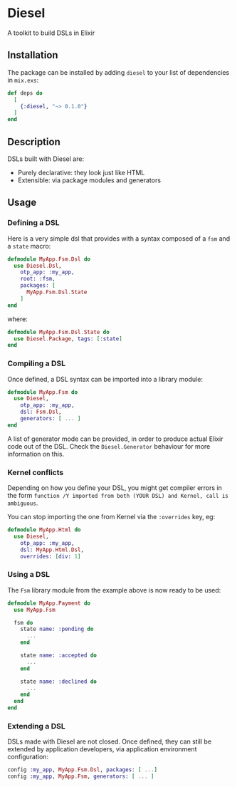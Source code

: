 # Diesel

A toolkit to build DSLs in Elixir

## Installation

The package can be installed by adding `diesel` to your list of dependencies in `mix.exs`:

```elixir
def deps do
  [
    {:diesel, "~> 0.1.0"}
  ]
end
```
## Description

DSLs built with Diesel are:

* Purely declarative: they look just like HTML
* Extensible: via package modules and generators

## Usage

### Defining a DSL

Here is a very simple dsl that provides with a syntax composed of a `fsm` and a `state` macro:

```elixir
defmodule MyApp.Fsm.Dsl do
  use Diesel.Dsl,
    otp_app: :my_app,
    root: :fsm,
    packages: [
      MyApp.Fsm.Dsl.State
    ]
end
```

where:

```elixir
defmodule MyApp.Fsm.Dsl.State do
  use Diesel.Package, tags: [:state]
end
```

### Compiling a DSL

Once defined, a DSL syntax can be imported into a library module:

```elixir
defmodule MyApp.Fsm do
  use Diesel,
    otp_app: :my_app,
    dsl: Fsm.Dsl,
    generators: [ ... ]
end
```

A list of generator mode can be provided, in order to produce actual Elixir code out of the DSL.
Check the `Diesel.Generator` behaviour for more information on this.


### Kernel conflicts

Depending on how you define your DSL, you might get compiler errors in the form `function /Y
imported from both (YOUR DSL) and Kernel, call is ambiguous`.

You can stop importing the one from Kernel via the `:overrides` key, eg:

```elixir
defmodule MyApp.Html do
  use Diesel,
    otp_app: :my_app,
    dsl: MyApp.Html.Dsl,
    overrides: [div: 1]
```

### Using a DSL

The `Fsm` library module from the example above is now ready to be used:

```elixir
defmodule MyApp.Payment do
  use MyApp.Fsm

  fsm do
    state name: :pending do
      ...
    end

    state name: :accepted do
      ...
    end

    state name: :declined do
      ...
    end
  end
end
```

### Extending a DSL

DSLs made with Diesel are not closed. Once defined, they can still be extended by application
developers, via application environment configuration:

```elixir
config :my_app, MyApp.Fsm.Dsl, packages: [ ...]
config :my_app, MyApp.Fsm, generators: [ ... ]
```
